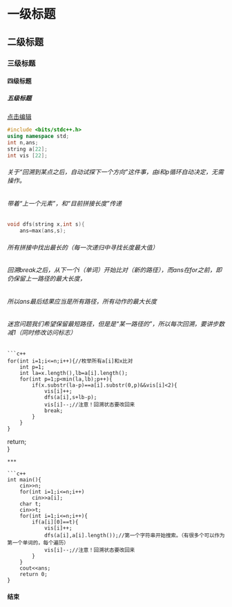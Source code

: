 # 一级标题
## 二级标题
### 三级标题
#### 四级标题
##### 五级标题
[点击编辑](https://github.com/yoerkk/yoerkk.github.io/edit/gh-pages/index.md) 

```c++
#include <bits/stdc++.h>    
using namespace std;
int n,ans;  
string a[22];
int vis [22];  
```
###### 关于“回溯到某点之后，自动试探下一个方向”这件事，由i和p循环自动决定，无需操作。  
###### 带着“上一个元素”，和“目前拼接长度”传递  
```C++
void dfs(string x,int s){
    ans=max(ans,s);
````

###### 所有拼接中找出最长的（每一次递归中寻找长度最大值）  
###### 回溯break之后，从下一个i（单词）开始比对（新的路径），而ans在for之前，即仍保留上一路径的最大长度，  
###### 所以ans最后结果应当是所有路径，所有动作的最大长度  
###### 迷宫问题我们希望保留最短路径，但是是“某一路径的”，所以每次回溯，要讲步数减1（同时修改访问标志） 
    ```c++
    for(int i=1;i<=n;i++){//枚举所有a[i]和x比对  
        int p=1;    
        int la=x.length(),lb=a[i].length();    
        for(int p=1;p<min(la,lb);p++){  
            if(x.substr(la-p)==a[i].substr(0,p)&&vis[i]<2){  
                vis[i]++;  
                dfs(a[i],s+lb-p);  
                vis[i]--;//注意！回溯状态要改回来  
                break;
            }  
        }  
    }  
return;  
}  
```
***

```c++
int main(){      
    cin>>n;  
    for(int i=1;i<=n;i++)  
        cin>>a[i];  
    char t;  
    cin>>t;  
    for(int i=1;i<=n;i++){  
        if(a[i][0]==t){  
            vis[i]++;  
            dfs(a[i],a[i].length());//第一个字符串开始搜索。（有很多个可以作为第一个单词的，每个遍历）  
            vis[i]--;//注意！回溯状态要改回来  
        }  
    }  
    cout<<ans;  
    return 0;  
} 
```
#### 结束

